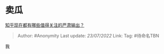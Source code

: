 # 卖瓜
[知乎现在都有哪些值得关注的严肃输出？](https://www.zhihu.com/question/267117521/answer/530506092)

> Author: #Anonymity
> Last update: *23/07/2022*
> Link:
> Tag: #待命名TBN

我
